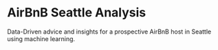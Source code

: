 # AirBnB Seattle Analysis
Data-Driven advice and insights for a prospective AirBnB host in Seattle using machine learning.
